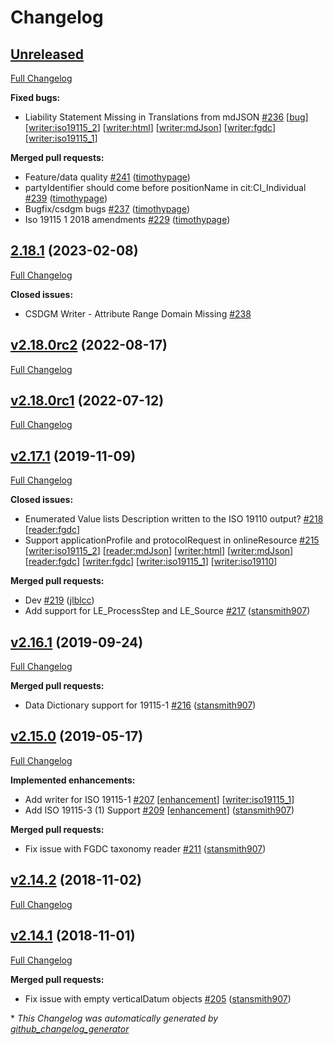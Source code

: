 # Changelog

## [Unreleased](https://github.com/adiwg/mdTranslator/tree/HEAD)

[Full Changelog](https://github.com/adiwg/mdTranslator/compare/2.18.1...HEAD)

**Fixed bugs:**

- Liability Statement Missing in Translations from mdJSON [\#236](https://github.com/adiwg/mdTranslator/issues/236) [[bug](https://github.com/adiwg/mdTranslator/labels/bug)] [[writer:iso19115_2](https://github.com/adiwg/mdTranslator/labels/writer:iso19115_2)] [[writer:html](https://github.com/adiwg/mdTranslator/labels/writer:html)] [[writer:mdJson](https://github.com/adiwg/mdTranslator/labels/writer:mdJson)] [[writer:fgdc](https://github.com/adiwg/mdTranslator/labels/writer:fgdc)] [[writer:iso19115_1](https://github.com/adiwg/mdTranslator/labels/writer:iso19115_1)]

**Merged pull requests:**

- Feature/data quality [\#241](https://github.com/adiwg/mdTranslator/pull/241) ([timothypage](https://github.com/timothypage))
- partyIdentifier should come before positionName in cit:CI\_Individual [\#239](https://github.com/adiwg/mdTranslator/pull/239) ([timothypage](https://github.com/timothypage))
- Bugfix/csdgm bugs [\#237](https://github.com/adiwg/mdTranslator/pull/237) ([timothypage](https://github.com/timothypage))
- Iso 19115 1 2018 amendments [\#229](https://github.com/adiwg/mdTranslator/pull/229) ([timothypage](https://github.com/timothypage))

## [2.18.1](https://github.com/adiwg/mdTranslator/tree/2.18.1) (2023-02-08)

[Full Changelog](https://github.com/adiwg/mdTranslator/compare/v2.18.0rc2...2.18.1)

**Closed issues:**

- CSDGM Writer - Attribute Range Domain Missing [\#238](https://github.com/adiwg/mdTranslator/issues/238)

## [v2.18.0rc2](https://github.com/adiwg/mdTranslator/tree/v2.18.0rc2) (2022-08-17)

[Full Changelog](https://github.com/adiwg/mdTranslator/compare/v2.18.0rc1...v2.18.0rc2)

## [v2.18.0rc1](https://github.com/adiwg/mdTranslator/tree/v2.18.0rc1) (2022-07-12)

[Full Changelog](https://github.com/adiwg/mdTranslator/compare/v2.17.1...v2.18.0rc1)

## [v2.17.1](https://github.com/adiwg/mdTranslator/tree/v2.17.1) (2019-11-09)

[Full Changelog](https://github.com/adiwg/mdTranslator/compare/v2.16.1...v2.17.1)

**Closed issues:**

- Enumerated Value lists Description written to the ISO 19110 output? [\#218](https://github.com/adiwg/mdTranslator/issues/218) [[reader:fgdc](https://github.com/adiwg/mdTranslator/labels/reader:fgdc)]
- Support applicationProfile and protocolRequest in onlineResource [\#215](https://github.com/adiwg/mdTranslator/issues/215) [[writer:iso19115_2](https://github.com/adiwg/mdTranslator/labels/writer:iso19115_2)] [[reader:mdJson](https://github.com/adiwg/mdTranslator/labels/reader:mdJson)] [[writer:html](https://github.com/adiwg/mdTranslator/labels/writer:html)] [[writer:mdJson](https://github.com/adiwg/mdTranslator/labels/writer:mdJson)] [[reader:fgdc](https://github.com/adiwg/mdTranslator/labels/reader:fgdc)] [[writer:fgdc](https://github.com/adiwg/mdTranslator/labels/writer:fgdc)] [[writer:iso19115_1](https://github.com/adiwg/mdTranslator/labels/writer:iso19115_1)] [[writer:iso19110](https://github.com/adiwg/mdTranslator/labels/writer:iso19110)]

**Merged pull requests:**

- Dev [\#219](https://github.com/adiwg/mdTranslator/pull/219) ([jlblcc](https://github.com/jlblcc))
- Add support for LE\_ProcessStep and LE\_Source [\#217](https://github.com/adiwg/mdTranslator/pull/217) ([stansmith907](https://github.com/stansmith907))

## [v2.16.1](https://github.com/adiwg/mdTranslator/tree/v2.16.1) (2019-09-24)

[Full Changelog](https://github.com/adiwg/mdTranslator/compare/v2.15.0...v2.16.1)

**Merged pull requests:**

- Data Dictionary support for 19115-1 [\#216](https://github.com/adiwg/mdTranslator/pull/216) ([stansmith907](https://github.com/stansmith907))

## [v2.15.0](https://github.com/adiwg/mdTranslator/tree/v2.15.0) (2019-05-17)

[Full Changelog](https://github.com/adiwg/mdTranslator/compare/v2.14.2...v2.15.0)

**Implemented enhancements:**

- Add writer for ISO 19115-1 [\#207](https://github.com/adiwg/mdTranslator/issues/207) [[enhancement](https://github.com/adiwg/mdTranslator/labels/enhancement)] [[writer:iso19115_1](https://github.com/adiwg/mdTranslator/labels/writer:iso19115_1)]
- Add ISO 19115-3 \(1\) Support [\#209](https://github.com/adiwg/mdTranslator/pull/209) [[enhancement](https://github.com/adiwg/mdTranslator/labels/enhancement)] ([stansmith907](https://github.com/stansmith907))

**Merged pull requests:**

- Fix issue with FGDC taxonomy reader [\#211](https://github.com/adiwg/mdTranslator/pull/211) ([stansmith907](https://github.com/stansmith907))

## [v2.14.2](https://github.com/adiwg/mdTranslator/tree/v2.14.2) (2018-11-02)

[Full Changelog](https://github.com/adiwg/mdTranslator/compare/v2.14.1...v2.14.2)

## [v2.14.1](https://github.com/adiwg/mdTranslator/tree/v2.14.1) (2018-11-01)

[Full Changelog](https://github.com/adiwg/mdTranslator/compare/v2.14.0...v2.14.1)

**Merged pull requests:**

- Fix issue with empty verticalDatum objects [\#205](https://github.com/adiwg/mdTranslator/pull/205) ([stansmith907](https://github.com/stansmith907))



\* *This Changelog was automatically generated by [github_changelog_generator](https://github.com/github-changelog-generator/github-changelog-generator)*
